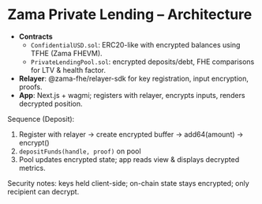 # Zama Private Lending – Architecture

- **Contracts**
  - `ConfidentialUSD.sol`: ERC20-like with encrypted balances using TFHE (Zama FHEVM).
  - `PrivateLendingPool.sol`: encrypted deposits/debt, FHE comparisons for LTV & health factor.
- **Relayer**: @zama-fhe/relayer-sdk for key registration, input encryption, proofs.
- **App**: Next.js + wagmi; registers with relayer, encrypts inputs, renders decrypted position.

Sequence (Deposit):
1) Register with relayer → create encrypted buffer → add64(amount) → encrypt()
2) `depositFunds(handle, proof)` on pool
3) Pool updates encrypted state; app reads view & displays decrypted metrics.

Security notes: keys held client-side; on-chain state stays encrypted; only recipient can decrypt.
